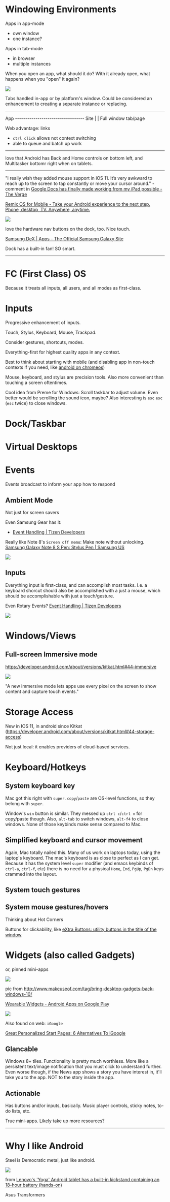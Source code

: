 
# Windowing Environments
Apps in app-mode
- own window
- one instance?

Apps in tab-mode
- in browser
- multiple instances

When you open an app, what should it do? With it already open, what happens when you "open" it again?

![](https://github.com/kylpo/notes/blob/master/assets/open-app.png?raw=true)

Tabs handled in-app or by platform's window. Could be considered an enhancement to creating a separate instance or replacing.

---

App ---------------------------------- Site
 |                                       |
Full window                           tab/page

Web advantage: links
- `ctrl click` allows not context switching
- able to queue and batch up work

---

love that Android has Back and Home controls on bottom left, and Multitasker bottomr right when on tablets.

---

"I really wish they added mouse support in iOS 11. It’s very awkward to reach up to the screen to tap constantly or move your cursor around." - comment in [Google Docs has finally made working from my iPad possible \- The Verge](https://www.theverge.com/2017/8/18/16165336/google-docs-suggested-edits-ipad-work-game-changer)

[Remix OS for Mobile \- Take your Android experience to the next step\. Phone, desktop, TV\. Anywhere, anytime\.](http://cn.jide.com/remixos-for-mobile)

![](https://webcdn.jide.com/jide_upload/2017_03/1489402993640_nwopep_banner2.png)

love the hardware nav buttons on the dock, too. Nice touch.

[Samsung DeX \| Apps \- The Official Samsung Galaxy Site](http://www.samsung.com/global/galaxy/apps/samsung-dex/)

Dock has a built-in fan! SO smart.

---

# FC (First Class) OS
Because it treats all inputs, all users, and all modes as first-class.


# Inputs
Progressive enhancement of inputs.

Touch, Stylus, Keyboard, Mouse, Trackpad.

Consider gestures, shortcuts, modes.

Everything-first for highest quality apps in any context.

Best to think about starting with mobile (and disabling app in non-touch contexts if you need, like [android on chromeos](https://developer.android.com/topic/arc/index.html#update-manifest))

Mouse, keyboard, and stylus are precision tools. Also more convenient than touching a screen oftentimes.


Cool idea from Preme for Windows: Scroll taskbar to adjust volume. Even better would be scrolling the sound icon, maybe? Also interesting is `esc` `esc` (`esc` twice) to close windows.

# Dock/Taskbar

# Virtual Desktops

# Events
Events broadcast to inform your app how to respond

## Ambient Mode
Not just for screen savers

Even Samsung Gear has it:
- [Event Handling \| Tizen Developers](https://developer.tizen.org/zh-hans/development/training/web-application/understanding-tizen-programming/event-handling?langredirect=1#ambient)

Really like Note 8's `Screen off memo`: Make note without unlocking. [Samsung Galaxy Note 8 S Pen: Stylus Pen \| Samsung US](http://www.samsung.com/us/galaxy/note8/s-pen/)

![](https://github.com/kylpo/notes/blob/master/assets/note-8-memo.jpg?raw=true)

## Inputs
Everything input is first-class, and can accomplish most tasks. I.e. a keyboard shorcut should also be accomplished with a just a mouse, which should be accomplishable with just a touch/gesture.

Even Rotary Events? [Event Handling \| Tizen Developers](https://developer.tizen.org/zh-hans/development/training/web-application/understanding-tizen-programming/event-handling?langredirect=1)

![](https://developer.tizen.org/sites/default/files/dev_guide/org.tizen.gettingstarted/images/rotary_event.png)

# Windows/Views
## Full-screen **Immersive mode**
https://developer.android.com/about/versions/kitkat.html#44-immersive

![](https://developer.android.com/images/kk-immersive-n5.jpg)

"A new immersive mode lets apps use every pixel on the screen to show content and capture touch events."

# Storage Access
New in IOS 11, in android since Kitkat (https://developer.android.com/about/versions/kitkat.html#44-storage-access)

Not just local: it enables providers of cloud-based services.

# Keyboard/Hotkeys
## System keyboard key
Mac got this right with `super`. `copy`/`paste` are OS-level functions, so they belong with `super`.

Window's `win` button is similar. They messed up `ctrl c`/`ctrl v` for copy/paste though. Also, `alt-tab` to switch windows, `alt-f4` to close windows. None of those keybinds make sense compared to Mac.

## Simplified keyboard and cursor movement
Again, Mac totally nailed this. Many of us work on laptops today, using the laptop's keyboard. The mac's keyboard is as close to perfect as I can get. Because it has the system level `super` modifier (and emacs keybinds of `ctrl-a`, `ctrl-f`, etc) there is no need for a physical `Home`, `End`, `PgUp`, `PgDn` keys crammed into the layout.

## System touch gestures

## System mouse gestures/hovers
Thinking about Hot Corners

Buttons for clickability, like [eXtra Buttons: utility buttons in the title of the window](http://www.xtrabuttons.com/)

# Widgets (also called Gadgets)
or, pinned mini-apps

![](http://cdn.makeuseof.com/wp-content/uploads/2015/09/muo-windows-w10-desktopgadgets-8gadget.jpg?x92042)

pic from http://www.makeuseof.com/tag/bring-desktop-gadgets-back-windows-10/

[Wearable Widgets \- Android Apps on Google Play](https://play.google.com/store/apps/details?id=com.wearablewidgets)

![](https://lh3.googleusercontent.com/Vk_0wz7QsdWJZQkYVD5u6vsoIMwhUwiUc0ArWO_i8sUAIDJbjhpIgBic21IrSvmAc0RM=h900-rw)

Also found on web: `iGoogle`

[Great Personalized Start Pages: 6 Alternatives To iGoogle](http://www.makeuseof.com/tag/great-personalized-start-pages-6-alternatives-igoogle/)


## Glancable
Windows 8+ tiles. Functionality is pretty much worthless. More like a persistent text/image notification that you must click to understand further. Even worse though, if the News app shows a story you have interest in, it'll take you to the app. NOT to the story inside the app.

## Actionable
Has buttons and/or inputs, basically. Music player controls, sticky notes, to-do lists, etc.

True mini-apps. Likely take up more resources?

---

# Why I like Android
Steel is Democratic metal, just like android.

![](https://o.aolcdn.com/images/dims?quality=100&image_uri=http%3A%2F%2Fwww.blogcdn.com%2Fwww.engadget.com%2Fmedia%2F2013%2F10%2Fdsc08051.jpg&client=cbc79c14efcebee57402&signature=aa83a04c9bf4894207acf309a6bfaf09ffc7c15c)

from [Lenovo's 'Yoga' Android tablet has a built\-in kickstand containing an 18\-hour battery \(hands\-on\)](https://www.engadget.com/2013/10/29/lenovo-yoga-tablet-hands-on/)

Asus Transformers
